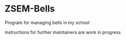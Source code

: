 # ZSEM-Bells
Program for managing bells in my school

Instructions for further maintainers are work in progress
